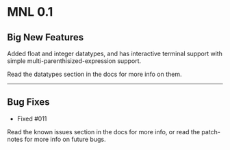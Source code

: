 # MNL 0.1

## Big New Features

Added float and integer datatypes, and has interactive terminal support with simple multi-parenthisized-expression support.

Read the datatypes section in the docs for more info on them.

___

## Bug Fixes

- Fixed #011

Read the known issues section in the docs for more info, or read the patch-notes for more info on future bugs.
